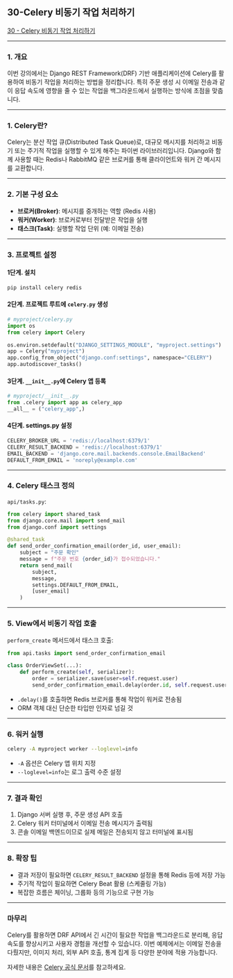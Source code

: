 

## 30-Celery 비동기 작업 처리하기



[30 - Celery 비동기 작업 처리하기](https://youtu.be/E6HPMk0bKPY?list=PL-2EBeDYMIbTLulc9FSoAXhbmXpLq2l5t)



---

### 1. 개요

이번 강의에서는 Django REST Framework(DRF) 기반 애플리케이션에 Celery를 활용하여 비동기 작업을 처리하는 방법을 정리합니다. 특히 주문 생성 시 이메일 전송과 같이 응답 속도에 영향을 줄 수 있는 작업을 백그라운드에서 실행하는 방식에 초점을 맞춥니다.

---

### 1. Celery란?

Celery는 분산 작업 큐(Distributed Task Queue)로, 대규모 메시지를 처리하고 비동기 또는 주기적 작업을 실행할 수 있게 해주는 파이썬 라이브러리입니다. Django와 함께 사용할 때는 Redis나 RabbitMQ 같은 브로커를 통해 클라이언트와 워커 간 메시지를 교환합니다.


---

### 2. 기본 구성 요소

- **브로커(Broker)**: 메시지를 중개하는 역할 (Redis 사용)
- **워커(Worker)**: 브로커로부터 전달받은 작업을 실행
- **태스크(Task)**: 실행할 작업 단위 (예: 이메일 전송)


---

### 3. 프로젝트 설정

#### 1단계. 설치

```bash
pip install celery redis
```

#### 2단계. 프로젝트 루트에 `celery.py` 생성

```python
# myproject/celery.py
import os
from celery import Celery

os.environ.setdefault("DJANGO_SETTINGS_MODULE", "myproject.settings")
app = Celery("myproject")
app.config_from_object("django.conf:settings", namespace="CELERY")
app.autodiscover_tasks()
```

#### 3단계. `__init__.py`에 Celery 앱 등록

```python
# myproject/__init__.py
from .celery import app as celery_app
__all__ = ("celery_app",)
```

#### 4단계. settings.py 설정

```python
CELERY_BROKER_URL = 'redis://localhost:6379/1'
CELERY_RESULT_BACKEND = 'redis://localhost:6379/1'
EMAIL_BACKEND = 'django.core.mail.backends.console.EmailBackend'
DEFAULT_FROM_EMAIL = 'noreply@example.com'
```




---

### 4. Celery 태스크 정의

`api/tasks.py`:

```python
from celery import shared_task
from django.core.mail import send_mail
from django.conf import settings

@shared_task
def send_order_confirmation_email(order_id, user_email):
    subject = "주문 확인"
    message = f"주문 번호 {order_id}가 접수되었습니다."
    return send_mail(
        subject,
        message,
        settings.DEFAULT_FROM_EMAIL,
        [user_email]
    )
```




---

### 5. View에서 비동기 작업 호출

`perform_create` 메서드에서 태스크 호출:

```python
from api.tasks import send_order_confirmation_email

class OrderViewSet(...):
    def perform_create(self, serializer):
        order = serializer.save(user=self.request.user)
        send_order_confirmation_email.delay(order.id, self.request.user.email)
```

- `.delay()`를 호출하면 Redis 브로커를 통해 작업이 워커로 전송됨
- ORM 객체 대신 단순한 타입만 인자로 넘길 것




---


### 6. 워커 실행

```bash
celery -A myproject worker --loglevel=info
```

- `-A` 옵션은 Celery 앱 위치 지정
- `--loglevel=info`는 로그 출력 수준 설정



---

### 7. 결과 확인

1. Django 서버 실행 후, 주문 생성 API 호출
2. Celery 워커 터미널에서 이메일 전송 메시지가 출력됨
3. 콘솔 이메일 백엔드이므로 실제 메일은 전송되지 않고 터미널에 표시됨




---

### 8. 확장 팁

- 결과 저장이 필요하면 `CELERY_RESULT_BACKEND` 설정을 통해 Redis 등에 저장 가능
- 주기적 작업이 필요하면 Celery Beat 활용 (스케줄링 가능)
- 복잡한 흐름은 체이닝, 그룹화 등의 기능으로 구현 가능




---

### 마무리

Celery를 활용하면 DRF API에서 긴 시간이 필요한 작업을 백그라운드로 분리해, 응답 속도를 향상시키고 사용자 경험을 개선할 수 있습니다. 이번 예제에서는 이메일 전송을 다뤘지만, 이미지 처리, 외부 API 호출, 통계 집계 등 다양한 분야에 적용 가능합니다.

자세한 내용은 [Celery 공식 문서](https://docs.celeryq.dev/en/stable/django/first-steps-with-django.html)를 참고하세요.










